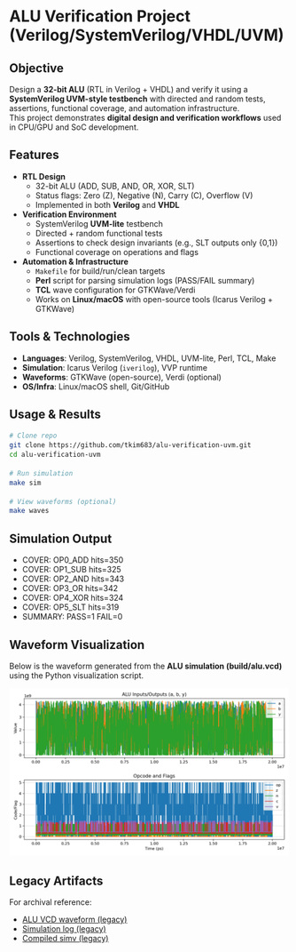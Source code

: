 # ALU Verification Project (Verilog/SystemVerilog/VHDL/UVM)

## Objective
Design a **32-bit ALU** (RTL in Verilog + VHDL) and verify it using a **SystemVerilog UVM-style testbench** with directed and random tests, assertions, functional coverage, and automation infrastructure.  
This project demonstrates **digital design and verification workflows** used in CPU/GPU and SoC development.

## Features
- **RTL Design**
  - 32-bit ALU (ADD, SUB, AND, OR, XOR, SLT)
  - Status flags: Zero (Z), Negative (N), Carry (C), Overflow (V)
  - Implemented in both **Verilog** and **VHDL**
- **Verification Environment**
  - SystemVerilog **UVM-lite** testbench
  - Directed + random functional tests
  - Assertions to check design invariants (e.g., SLT outputs only {0,1})
  - Functional coverage on operations and flags
- **Automation & Infrastructure**
  - `Makefile` for build/run/clean targets
  - **Perl** script for parsing simulation logs (PASS/FAIL summary)
  - **TCL** wave configuration for GTKWave/Verdi
  - Works on **Linux/macOS** with open-source tools (Icarus Verilog + GTKWave)

## Tools & Technologies
- **Languages**: Verilog, SystemVerilog, VHDL, UVM-lite, Perl, TCL, Make
- **Simulation**: Icarus Verilog (`iverilog`), VVP runtime
- **Waveforms**: GTKWave (open-source), Verdi (optional)
- **OS/Infra**: Linux/macOS shell, Git/GitHub

## Usage & Results
```bash
# Clone repo
git clone https://github.com/tkim683/alu-verification-uvm.git
cd alu-verification-uvm

# Run simulation
make sim

# View waveforms (optional)
make waves

```
## Simulation Output
- COVER: OP0_ADD hits=350
- COVER: OP1_SUB hits=325
- COVER: OP2_AND hits=343
- COVER: OP3_OR  hits=342
- COVER: OP4_XOR hits=324
- COVER: OP5_SLT hits=319
- SUMMARY: PASS=1 FAIL=0

## Waveform Visualization

Below is the waveform generated from the **ALU simulation (build/alu.vcd)** using the Python visualization script.

![ALU Waveform](docs/wave.png)

## Legacy Artifacts
For archival reference:
- [ALU VCD waveform (legacy)](docs/artifacts/legacy/alu.vcd)
- [Simulation log (legacy)](docs/artifacts/legacy/run.log)
- [Compiled simv (legacy)](docs/artifacts/legacy/simv)



